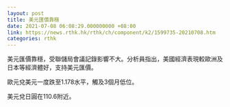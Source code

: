 ```yaml
---
layout: post
title: 美元匯價靠穩
date: 2021-07-08 06:08:29.000000000 +08:00
link: https://news.rthk.hk/rthk/ch/component/k2/1599735-20210708.htm
categories: rthk
---
```


美元匯價靠穩，受聯儲局會議記錄影響不大。分析員指出，美國經濟表現較歐洲及日本等經濟體好，支持美元匯價。

歐元兌美元一度跌至1.178水平，觸及3個月低位。

美元兌日圓在110.6附近。
